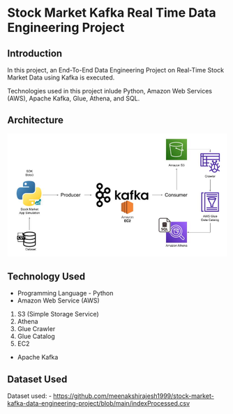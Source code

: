 # Stock Market Kafka Real Time Data Engineering Project

## Introduction 
In this project, an End-To-End Data Engineering Project on Real-Time Stock Market Data using Kafka is executed.

Technologies used in this project inlude Python, Amazon Web Services (AWS), Apache Kafka, Glue, Athena, and SQL.

## Architecture 
<img src="Architecture.jpg">

## Technology Used
- Programming Language - Python
- Amazon Web Service (AWS)
1. S3 (Simple Storage Service)
2. Athena
3. Glue Crawler
4. Glue Catalog
5. EC2
- Apache Kafka


## Dataset Used

Dataset used: - https://github.com/meenakshirajesh1999/stock-market-kafka-data-engineering-project/blob/main/indexProcessed.csv


